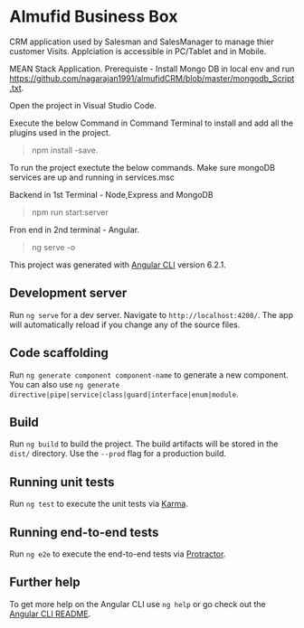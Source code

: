 # Almufid Business Box 
CRM application used by Salesman and SalesManager to manage thier customer Visits.
Applciation is accessible in PC/Tablet and in Mobile.

MEAN Stack Application.
Prerequiste - Install Mongo DB in local env and run https://github.com/nagarajan1991/almufidCRM/blob/master/mongodb_Script.txt.

Open the project in Visual Studio Code.

Execute the below Command in Command Terminal to install and add all the plugins used in the project.
> npm install -save.

To run the project exectute the below commands.
Make sure mongoDB services are up and running in services.msc

Backend in 1st Terminal - Node,Express and MongoDB
> npm run start:server

Fron end in 2nd terminal - Angular.
> ng serve -o


This project was generated with [Angular CLI](https://github.com/angular/angular-cli) version 6.2.1.

## Development server

Run `ng serve` for a dev server. Navigate to `http://localhost:4200/`. The app will automatically reload if you change any of the source files.

## Code scaffolding

Run `ng generate component component-name` to generate a new component. You can also use `ng generate directive|pipe|service|class|guard|interface|enum|module`.

## Build

Run `ng build` to build the project. The build artifacts will be stored in the `dist/` directory. Use the `--prod` flag for a production build.

## Running unit tests

Run `ng test` to execute the unit tests via [Karma](https://karma-runner.github.io).

## Running end-to-end tests

Run `ng e2e` to execute the end-to-end tests via [Protractor](http://www.protractortest.org/).

## Further help

To get more help on the Angular CLI use `ng help` or go check out the [Angular CLI README](https://github.com/angular/angular-cli/blob/master/README.md).
